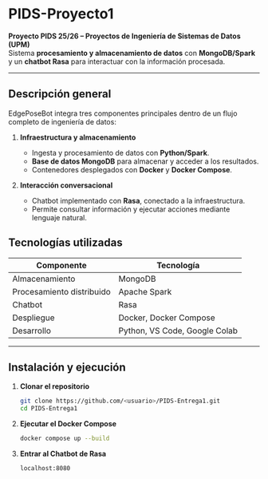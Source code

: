 # PIDS-Proyecto1

**Proyecto PIDS 25/26 – Proyectos de Ingeniería de Sistemas de Datos (UPM)**  
Sistema **procesamiento y almacenamiento de datos** con **MongoDB/Spark** y un **chatbot Rasa** para interactuar con la información procesada.

---

## Descripción general

EdgePoseBot integra tres componentes principales dentro de un flujo completo de ingeniería de datos:

1. **Infraestructura y almacenamiento**  
   - Ingesta y procesamiento de datos con **Python/Spark**.  
   - **Base de datos MongoDB** para almacenar y acceder a los resultados.  
   - Contenedores desplegados con **Docker** y **Docker Compose**.

2. **Interacción conversacional**  
   - Chatbot implementado con **Rasa**, conectado a la infraestructura.  
   - Permite consultar información y ejecutar acciones mediante lenguaje natural.

## Tecnologías utilizadas

| Componente | Tecnología |
|-------------|-------------|
| Almacenamiento | MongoDB |
| Procesamiento distribuido | Apache Spark |
| Chatbot | Rasa |
| Despliegue | Docker, Docker Compose |
| Desarrollo | Python, VS Code, Google Colab |

---

## Instalación y ejecución

1. **Clonar el repositorio**
   ```bash
   git clone https://github.com/<usuario>/PIDS-Entrega1.git
   cd PIDS-Entrega1
   ```

2. **Ejecutar el Docker Compose**
   ```bash
   docker compose up --build
   ```
2. **Entrar al Chatbot de Rasa**
   ```motor de búsqueda
   localhost:8080
   ```



